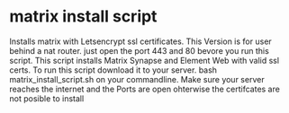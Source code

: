 # matrix install script
Installs matrix with Letsencrypt ssl certificates. This Version is for user behind a nat router. just open the port 443 and 80 bevore you run this script.
This script installs Matrix Synapse and Element Web with valid ssl certs. 
To run this script download it to your server. 
bash matrix_install_script.sh on your commandline. Make sure your server reaches the internet and the Ports are open ohterwise the certifcates are not posible to install

